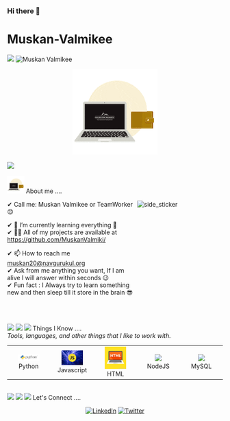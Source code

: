 ### Hi there 👋

<h1>Muskan-Valmikee</h1>
<p align="left"> <img src="https://media.giphy.com/media/iY8CRBdQXODJSCERIr/giphy.gif" width="30px"> <img src="https://komarev.com/ghpvc/?username=MuskanValmikee&label=Profile%20views&color=0e75b6&style=flat" alt="Muskan Valmikee" /> </p>
<p align="center">
  <img src="github.png" height="200"/>
</p>
<a href="https://www.youtube.com/watch?v=dQw4w9WgXcQ"><img src="https://user-images.githubusercontent.com/73097560/115834477-dbab4500-a447-11eb-908a-139a6edaec5c.gif"></a>

<img src="github.png" width="40px">&nbsp;About me ....

<img align="right" width=200px height=200px alt="side_sticker" src="https://media.giphy.com/media/L1R1tvI9svkIWwpVYr/giphy.gif" />

✔ Call me: Muskan Valmikee or TeamWorker 😊 <br>

✔ 🌱 I’m currently learning everything 🤣<br>
✔ 👨‍💻 All of my projects are available at https://github.com/MuskanValmiki/<br>

✔ 📫 How to reach me muskan20@navgurukul.org<br>
✔ Ask from me anything you want, If I am alive I will answer within seconds 😉<br>
✔ Fun fact : I Always try to learn something new and then sleep till it store in the brain 😎<br><br><br><br>

<a href="https://www.youtube.com/watch?v=dQw4w9WgXcQ"><img src="https://user-images.githubusercontent.com/73097560/115834477-dbab4500-a447-11eb-908a-139a6edaec5c.gif"></a>
<a href="https://www.youtube.com/watch?v=dQw4w9WgXcQ"><img src="https://user-images.githubusercontent.com/73097560/115834477-dbab4500-a447-11eb-908a-139a6edaec5c.gif"></a>
<img src="https://media.giphy.com/media/iY8CRBdQXODJSCERIr/giphy.gif" width="30px">&nbsp;Things I Know ....<br>
<i>Tools, languages, and other things that I like to work with.</i>
<br>
<table>
  <tr>
    <td align="center" width="96">
      <a>
        <img src="python.png" width="50"/>
      </a>
      <br>Python
    </td>
    <td align="center" width="96">
      <a>
        <img src="javascript.png" width="50"/>
      </a>
      <br>Javascript
    </td>
    <td align="center" width="96">
      <a>
        <img src="html.jpg" width="50"/>
      </a>
      <br>HTML
    </td>
    <td align="center" width="96">
        <a>
            <img src="https://www.vectorlogo.zone/logos/nodejs/nodejs-icon.svg" width="40"/>
        </a>
        <br>NodeJS
    </td>
    <td align="center" width="96">
      <a>
        <img src="https://www.vectorlogo.zone/logos/mysql/mysql-ar21.svg" width="40"/>
      </a>
      <br>MySQL
    </td>
  </tr>
</table>
<br>
<a href="https://www.youtube.com/watch?v=dQw4w9WgXcQ"><img src="https://user-images.githubusercontent.com/73097560/115834477-dbab4500-a447-11eb-908a-139a6edaec5c.gif"></a>
<a href="https://www.youtube.com/watch?v=dQw4w9WgXcQ"><img src="https://user-images.githubusercontent.com/73097560/115834477-dbab4500-a447-11eb-908a-139a6edaec5c.gif"></a>
<img src="https://media.giphy.com/media/iY8CRBdQXODJSCERIr/giphy.gif" width="30px">&nbsp;Let's Connect ....
<p align="center">
     <a href="https://www.linkedin.com/in/muskan-valmikee-0ba3a3213/"><img src="https://img.icons8.com/bubbles/50/000000/linkedin.png" width="60px" alt="LinkedIn"/></a>
     <a href="https://twitter.com/MValmikee"><img src="https://help.twitter.com/content/dam/help-twitter/brand/logo.png" width="60px" alt="Twitter"></a>
</p>





